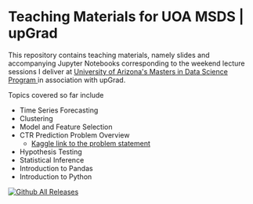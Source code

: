 # Teaching Materials for UOA MSDS | upGrad


This repository contains teaching materials, namely slides and accompanying Jupyter Notebooks corresponding to the weekend lecture sessions I deliver at <a href = "https://www.upgrad.com/data-science-ms-uoa/"> University of Arizona's Masters in Data Science Program </a> in association with upGrad. 

Topics covered so far include 

* Time Series Forecasting 
* Clustering
* Model and Feature Selection
* CTR Prediction Problem Overview
  * <a href = 'https://www.kaggle.com/c/avazu-ctr-prediction'> Kaggle link to the problem statement </a>
* Hypothesis Testing
* Statistical Inference
* Introduction to Pandas
* Introduction to Python

[![Github All Releases](https://img.shields.io/github/downloads/tamojit-maiti/upgrad-teaching/total.svg)]()
